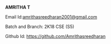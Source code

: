 **AMRITHA T**

Email Id:amrithasreedharan2001@gmail.com


Batch and Branch: 2K18 CSE (S5)


Github Id: https://github.com/Amrithasreedharan
